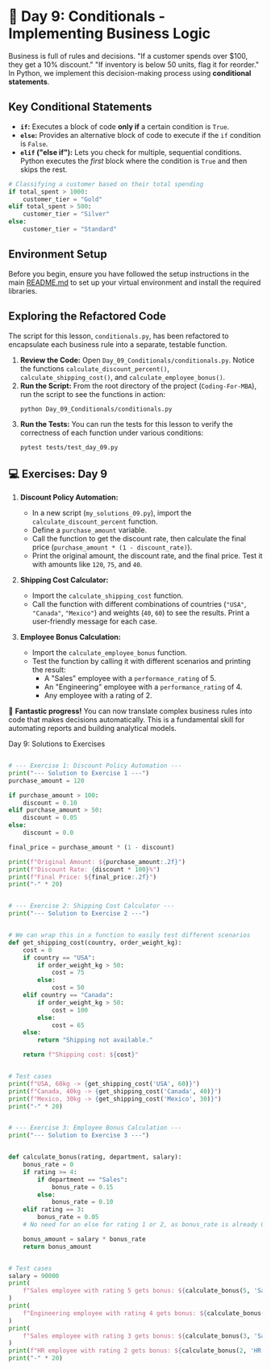 # 📘 Day 9: Conditionals - Implementing Business Logic

Business is full of rules and decisions. "If a customer spends over $100, they get a 10% discount." "If inventory is below 50 units, flag it for reorder." In Python, we implement this decision-making process using **conditional statements**.

## Key Conditional Statements

- **`if`:** Executes a block of code **only if** a certain condition is `True`.
- **`else`:** Provides an alternative block of code to execute if the `if` condition is `False`.
- **`elif` ("else if"):** Lets you check for multiple, sequential conditions. Python executes the *first* block where the condition is `True` and then skips the rest.

```python
# Classifying a customer based on their total spending
if total_spent > 1000:
    customer_tier = "Gold"
elif total_spent > 500:
    customer_tier = "Silver"
else:
    customer_tier = "Standard"
```

## Environment Setup

Before you begin, ensure you have followed the setup instructions in the main [README.md](../../README.md) to set up your virtual environment and install the required libraries.

## Exploring the Refactored Code

The script for this lesson, `conditionals.py`, has been refactored to encapsulate each business rule into a separate, testable function.

1. **Review the Code:** Open `Day_09_Conditionals/conditionals.py`. Notice the functions `calculate_discount_percent()`, `calculate_shipping_cost()`, and `calculate_employee_bonus()`.
1. **Run the Script:** From the root directory of the project (`Coding-For-MBA`), run the script to see the functions in action:
   ```bash
   python Day_09_Conditionals/conditionals.py
   ```
1. **Run the Tests:** You can run the tests for this lesson to verify the correctness of each function under various conditions:
   ```bash
   pytest tests/test_day_09.py
   ```

## 💻 Exercises: Day 9

1. **Discount Policy Automation:**

   - In a new script (`my_solutions_09.py`), import the `calculate_discount_percent` function.
   - Define a `purchase_amount` variable.
   - Call the function to get the discount rate, then calculate the final price (`purchase_amount * (1 - discount_rate)`).
   - Print the original amount, the discount rate, and the final price. Test it with amounts like `120`, `75`, and `40`.

1. **Shipping Cost Calculator:**

   - Import the `calculate_shipping_cost` function.
   - Call the function with different combinations of countries (`"USA"`, `"Canada"`, `"Mexico"`) and weights (`40`, `60`) to see the results. Print a user-friendly message for each case.

1. **Employee Bonus Calculation:**

   - Import the `calculate_employee_bonus` function.
   - Test the function by calling it with different scenarios and printing the result:
     - A "Sales" employee with a `performance_rating` of 5.
     - An "Engineering" employee with a `performance_rating` of 4.
     - Any employee with a rating of 2.

🎉 **Fantastic progress!** You can now translate complex business rules into code that makes decisions automatically. This is a fundamental skill for automating reports and building analytical models.

Day 9: Solutions to Exercises

```python

# --- Exercise 1: Discount Policy Automation ---
print("--- Solution to Exercise 1 ---")
purchase_amount = 120

if purchase_amount > 100:
    discount = 0.10
elif purchase_amount > 50:
    discount = 0.05
else:
    discount = 0.0

final_price = purchase_amount * (1 - discount)

print(f"Original Amount: ${purchase_amount:.2f}")
print(f"Discount Rate: {discount * 100}%")
print(f"Final Price: ${final_price:.2f}")
print("-" * 20)


# --- Exercise 2: Shipping Cost Calculator ---
print("--- Solution to Exercise 2 ---")


# We can wrap this in a function to easily test different scenarios
def get_shipping_cost(country, order_weight_kg):
    cost = 0
    if country == "USA":
        if order_weight_kg > 50:
            cost = 75
        else:
            cost = 50
    elif country == "Canada":
        if order_weight_kg > 50:
            cost = 100
        else:
            cost = 65
    else:
        return "Shipping not available."

    return f"Shipping cost: ${cost}"


# Test cases
print(f"USA, 60kg -> {get_shipping_cost('USA', 60)}")
print(f"Canada, 40kg -> {get_shipping_cost('Canada', 40)}")
print(f"Mexico, 30kg -> {get_shipping_cost('Mexico', 30)}")
print("-" * 20)


# --- Exercise 3: Employee Bonus Calculation ---
print("--- Solution to Exercise 3 ---")


def calculate_bonus(rating, department, salary):
    bonus_rate = 0
    if rating >= 4:
        if department == "Sales":
            bonus_rate = 0.15
        else:
            bonus_rate = 0.10
    elif rating == 3:
        bonus_rate = 0.05
    # No need for an else for rating 1 or 2, as bonus_rate is already 0

    bonus_amount = salary * bonus_rate
    return bonus_amount


# Test cases
salary = 90000
print(
    f"Sales employee with rating 5 gets bonus: ${calculate_bonus(5, 'Sales', salary):,.2f}"
)
print(
    f"Engineering employee with rating 4 gets bonus: ${calculate_bonus(4, 'Engineering', salary):,.2f}"
)
print(
    f"Sales employee with rating 3 gets bonus: ${calculate_bonus(3, 'Sales', salary):,.2f}"
)
print(f"HR employee with rating 2 gets bonus: ${calculate_bonus(2, 'HR', salary):,.2f}")
print("-" * 20)

```
